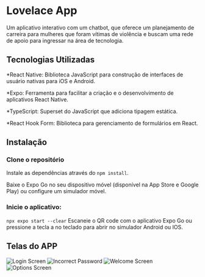 # Lovelace App
Um aplicativo interativo com um chatbot, que oferece um planejamento de carreira para mulheres que foram vítimas de violência e buscam uma rede de apoio para ingressar na área de tecnologia.

## Tecnologias Utilizadas
*React Native: Biblioteca JavaScript para construção de interfaces de usuário nativas para iOS e Android.

*Expo: Ferramenta para facilitar a criação e o desenvolvimento de aplicativos React Native.

*TypeScript: Superset do JavaScript que adiciona tipagem estática.

*React Hook Form: Biblioteca para gerenciamento de formulários em React.

## Instalação
### Clone o repositório

Instale as dependências através do  ``npm install``.

Baixe o Expo Go no seu dispositivo móvel (disponível na App Store e Google Play) ou configure um simulador móvel.

### Inicie o aplicativo:

```npx expo start --clear```
Escaneie o QR code com o aplicativo Expo Go ou pressione a tecla a no teclado para abrir no simulador Android ou IOS.

## Telas do APP

![Login Screen](./assets/screens-app/login.png)
![Incorrect Password](./assets/screens-app/aviso-senha-incorreta.png)
![Welcome Screen](./assets/screens-app/quem-somos-nos.png)
![Options Screen](./assets/screens-app/nossas-opcoes.png)